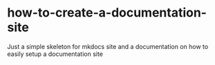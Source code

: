 # how-to-create-a-documentation-site
Just a simple skeleton for mkdocs site and a documentation on how to easily setup a documentation site
